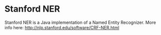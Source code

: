 # Stanford NER

Stanford NER is a Java implementation of a Named Entity Recognizer. More info here: http://nlp.stanford.edu/software/CRF-NER.html
